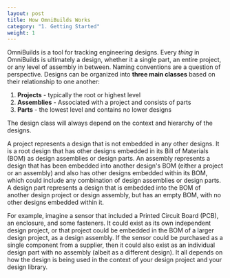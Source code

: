 ```yaml
---
layout: post
title: How OmniBuilds Works
category: "1. Getting Started"
weight: 1
---
```


OmniBuilds is a tool for tracking engineering designs.  Every *thing* in OmniBuilds is ultimately a design, whether it a single part, an entire project, or any level of assembly in between.  Naming conventions are a question of perspective.  Designs can be organized into **three main classes** based on their relationship to one another: 

1. **Projects** - typically the root or highest level
2. **Assemblies** - Associated with a project and consists of parts
3. **Parts** - the lowest level and contains no lower designs

The design class will always depend on the context and hierarchy of the designs.

A project represents a design that is not embedded in any other designs.  It is a root design that has other designs embedded in its Bill of Materials (BOM) as design assemblies or design parts.  An assembly represents a design that has been embedded into another design's BOM (either a project or an assembly) and also has other designs embedded within its BOM, which could include any combination of design assemblies or design parts.  A design part represents a design that is embedded into the BOM of another design project or design assembly, but has an empty BOM, with no other designs embedded within it.  

For example, imagine a sensor that included a Printed Circuit Board (PCB), an enclosure, and some fasteners.  It could exist as its own independent design project, or that project could be embedded in the BOM of a larger design project, as a design assembly.  If the sensor could be purchased as a single component from a supplier, then it could also exist as an individual design part with no assembly (albeit as a different design).  It all depends on how the design is being used in the context of your design project and your design library.
